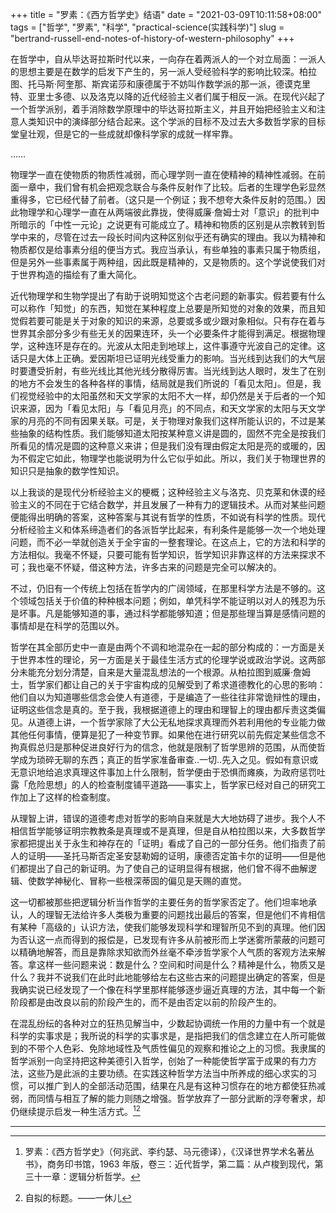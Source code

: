 +++
title = "罗素：《西方哲学史》结语"
date = "2021-03-09T10:11:58+08:00"
tags = ["哲学", "罗素", "科学", "practical-science(实践科学)"]
slug = "bertrand-russell-end-notes-of-history-of-western-philosophy"
+++

在哲学中，自从毕达哥拉斯时代以来，一向存在着两派人的一个对立局面：一派人的思想主要是在数学的启发下产生的，另一派人受经验科学的影响比较深。柏拉图、托马斯·阿奎那、斯宾诺莎和康德属于不妨叫作数学派的那一派，德谟克里特、亚里士多德、以及洛克以降的近代经验主义者们属于相反一派。在现代兴起了一个哲学派别，着手消除数学原理中的毕达哥拉斯主义，并且开始把经验主义和注意人类知识中的演绎部分结合起来。这个学派的目标不及过去大多数哲学家的目标堂皇壮观，但是它的一些成就却像科学家的成就一样牢靠。

……

物理学一直在使物质的物质性减弱，而心理学则一直在使精神的精神性减弱。在前面一章中，我们曾有机会把观念联合与条件反射作了比较。后者的生理学色彩显然重得多，它已经代替了前者。（这只是一个例证；我不想夸大条件反射的范围。）因此物理学和心理学一直在从两端彼此靠拢，使得威廉·詹姆士对「意识」的批判中所暗示的「中性一元论」之说更有可能成立了。精神和物质的区别是从宗教转到哲学中来的，尽管在过去一段长时间内这种区别似乎还有确实的理由。我以为精神和物质都仅是给事素分组的便当方式。我应当承认，有些单独的事素只属于物质组，但是另外一些事素属于两种组，因此既是精神的，又是物质的。这个学说使我们对于世界构造的描绘有了重大简化。

近代物理学和生物学提出了有助于说明知觉这个古老问题的新事实。假若要有什么可以称作「知觉」的东西，知觉在某种程度上总要是所知觉的对象的效果，而且知觉假若要可能是关于对象的知识的来源，总要或多或少跟对象相似。只有存在着与世界其余部分多少有些无关的因果连环，头一个必要条件才能得到满足。根据物理学，这种连环是存在的。光波从太阳走到地球上，这件事遵守光波自己的定律。这话只是大体上正确。爱因斯坦已证明光线受重力的影响。当光线到达我们的大气层时要遭受折射，有些光线比其他光线分散得厉害。当光线到达人眼时，发生了在别的地方不会发生的各种各样的事情，结局就是我们所说的「看见太阳」。但是，我们视觉经验中的太阳虽然和天文学家的太阳不大一样，却仍然是关于后者的一个知识来源，因为「看见太阳」与「看见月亮」的不同点，和天文学家的太阳与天文学家的月亮的不同有因果关联。可是，关于物理对象我们这样所能认识的，不过是某些抽象的结构性质。我们能够知道太阳按某种意义讲是圆的，固然不完全是按我们所看见的情况是圆的这种意义来讲；但是我们没有理由假定太阳是亮的或暖的，因为不假定它如此，物理学也能说明为什么它似乎如此。所以，我们关于物理世界的知识只是抽象的数学性知识。

以上我谈的是现代分析经验主义的梗概；这种经验主义与洛克、贝克莱和休谟的经验主义的不同在于它结合数学，并且发展了一种有力的逻辑技术。从而对某些问题便能得出明确的答案，这种答案与其说有哲学的性质，不如说有科学的性质。现代分析经验主义和体系缔造者们的各派哲学比起来，有利条件是能够一次一个地处理问题，而不必一举就创造关于全宇宙的一整套理论。在这点上，它的方法和科学的方法相似。我毫不怀疑，只要可能有哲学知识，哲学知识非靠这样的方法来探求不可；我也毫不怀疑，借这种方法，许多古来的问题是完全可以解决的。

不过，仍旧有一个传统上包括在哲学内的广阔领域，在那里科学方法是不够的。这个领域包括关于价值的种种根本问题；例如，单凭科学不能证明以对人的残忍为乐是坏事。凡是能够知道的事，通过科学都能够知道；但是那些理当算是感情问题的事情却是在科学的范围以外。

哲学在其全部历史中一直是由两个不调和地混杂在一起的部分构成的：一方面是关于世界本性的理论，另一方面是关于最佳生活方式的伦理学说或政治学说。这两部分未能充分划分清楚，自来是大量混乱想法的一个根源。从柏拉图到威廉·詹姆士，哲学家们都让自己的关于宇宙构成的见解受到了希求道德教化的心思的影响：他们自以为知道哪些信念会使人有道德，于是编造了一些往往非常诡辩性的理由，证明这些信念是真的。至于我，我根据道德上的理由和理智上的理由都斥责这类偏见。从道德上讲，一个哲学家除了大公无私地探求真理而外若利用他的专业能力做其他任何事情，便算是犯了一种变节罪。如果他在进行研究以前先假定某些信念不拘真假总归是那种促进良好行为的信念，他就是限制了哲学思辨的范围，从而使哲学成为琐碎无聊的东西；真正的哲学家准备审查..一切..先入之见。假如有意识或无意识地给追求真理这件事加上什么限制，哲学便由于恐惧而瘫痪，为政府惩罚吐露「危险思想」的人的检查制度铺平道路——事实上，哲学家已经对自己的研究工作加上了这样的检查制度。

从理智上讲，错误的道德考虑对哲学的影响自来就是大大地妨碍了进步。我个人不相信哲学能够证明宗教教条是真理或不是真理，但是自从柏拉图以来，大多数哲学家都把提出关于永生和神存在的「证明」看成了自己的一部分任务。他们指责了前人的证明——圣托马斯否定圣安瑟勒姆的证明，康德否定笛卡尔的证明——但是他们都提出了自己的新证明。为了使自己的证明显得有根据，他们曾不得不曲解逻辑、使数学神秘化、冒称一些根深蒂固的偏见是天赐的直觉。

这一切都被那些把逻辑分析当作哲学的主要任务的哲学家否定了。他们坦率地承认，人的理智无法给许多人类极为重要的问题找出最后的答案，但是他们不肯相信有某种「高级的」认识方法，使我们能够发现科学和理智所见不到的真理。他们因为否认这一点而得到的报偿是，已发现有许多从前被形而上学迷雾所蒙蔽的问题可以精确地解答，而且是靠除求知欲而外丝毫不牵涉哲学家个人气质的客观方法来解答。拿这样一些问题来说：数是什么？空间和时间是什么？精神是什么，物质又是什么？我并不说我们在此时此地能够给左右这些古来的问题提出确定的答案，但是我确实说已经发现了一个像在科学里那样能够逐步逼近真理的方法，其中每一个新阶段都是由改良以前的阶段产生的，而不是由否定以前的阶段产生的。

在混乱纷纭的各种对立的狂热见解当中，少数起协调统一作用的力量中有一个就是科学的实事求是；我所说的科学的实事求是，是指把我们的信念建立在人所可能做到的不带个人色彩、免除地域性及气质性偏见的观察和推论之上的习惯。我隶属的哲学派别一向坚持把这种美德引入哲学，创始了一种能使哲学富于成果的有力方法，这些乃是此派的主要功绩。在实践这种哲学方法当中所养成的细心求实的习惯，可以推广到人的全部活动范围，结果在凡是有这种习惯存在的地方都使狂热减弱，而同情与相互了解的能力则随之增强。哲学放弃了一部分武断的浮夸奢求，却仍继续提示启发一种生活方式。[^1][^2]

---

[^1]: 罗素：《西方哲学史》（何兆武、李约瑟、马元德译），《汉译世界学术名著丛书》，商务印书馆，1963 年版，卷三：近代哲学，第二篇：从卢梭到现代，第三十一章：逻辑分析哲学。
[^2]: 自拟的标题。——一休儿
